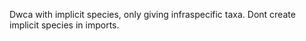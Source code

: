 Dwca with implicit species, only giving infraspecific taxa.
Dont create implicit species in imports.
